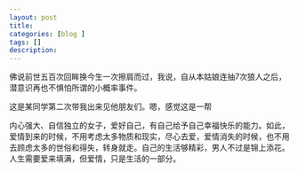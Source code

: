```yaml
---
layout: post
title: 
categories: [blog ]
tags: []
description: 
---
```


佛说前世五百次回眸换今生一次擦肩而过，我说，自从本姑娘连抽7次狼人之后，潜意识再也不惧怕所谓的小概率事件。

这是某同学第二次带我出来见他朋友们。嗯，感觉这是一帮

内心强大、自信独立的女子，爱好自己，有自己给予自己幸福快乐的能力。如此，爱情到来的时候，不用考虑太多物质和现实，尽心去爱，爱情消失的时候，也不用去顾虑太多的世俗和得失，转身就走。自己的生活够精彩，男人不过是锦上添花。人生需要爱来填满，但爱情，只是生活的一部分。
